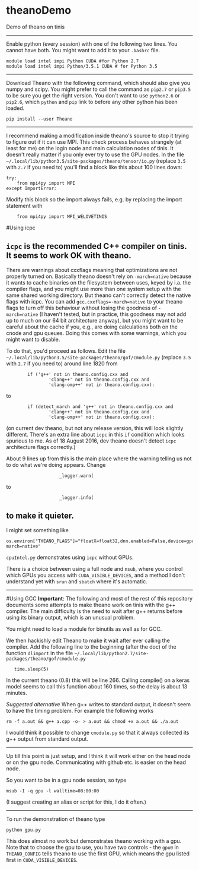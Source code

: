 # theanoDemo
Demo of theano on tinis

---
Enable python (every session) with one of the following two lines. You cannot have both. You might want to add it to your `.bashrc` file.

```
module load intel impi Python CUDA #for Python 2.7
module load intel impi Python/3.5.1 CUDA # for Python 3.5
```
---
Download Theano with the following command, which should also give you numpy and scipy. You might prefer to call the command as `pip2.7` or `pip3.5` to be sure you get the right version. You don't want to use `python2.6` or `pip2.6`, which `python` and `pip` link to before any other python has been loaded.
```
pip install --user Theano
```
---
I recommend making a modification inside theano's source to stop it trying to figure out if it can use MPI. This check process behaves strangely (at least for me) on the login node and main calculation nodes of tinis. It doesn't really matter if you only ever try to use the GPU nodes. In the file `~/.local/lib/python3.5/site-packages/theano/tensor/io.py` (replace `3.5` with `2.7` if you need to) you'll find a block like this about 100 lines down:
```
try:
    from mpi4py import MPI
except ImportError:
```
Modify this block so the import always fails, e.g. by replacing the import statement with
```
    from mpi4py import MPI_WELOVETINIS
```

#Using icpc

`icpc` is the recommended C++ compiler on tinis. It seems to work OK with theano. 
---
There are warnings about cxxflags meaning that optimizations are not properly turned on. Basically theano doesn't rely on `-march=native` because it wants to cache binaries on the filesystem between uses, keyed by i.a. the compiler flags, and you might use more than one system setup with the same shared working directory. But theano can't correctly detect the native flags with icpc. You can add `gcc.cxxflags=-march=native` to your theano flags to turn off this behaviour without losing the goodness of `-march=native` (I haven't tested, but in practice, this goodness may not add up to much on our 64 bit architecture anyway), but you might want to be careful about the cache if you, e.g., are doing calculations both on  the cnode and gpu queues. Doing this comes with some warnings, which you might want to disable. 

To do that, you'd proceed as follows. Edit the file `~/.local/lib/python3.5/site-packages/theano/gof/cmodule.py` (replace `3.5` with `2.7` if you need to) around line 1820 from 
```
        if ('g++' not in theano.config.cxx and
                'clang++' not in theano.config.cxx and
                'clang-omp++' not in theano.config.cxx):
```
to
```
        if (detect_march and 'g++' not in theano.config.cxx and
                'clang++' not in theano.config.cxx and
                'clang-omp++' not in theano.config.cxx):
```
(on current dev theano, but not any release version, this will look slightly different. There's an extra line about `icpc` in this `if` condition which looks spurious to me. As of 18 August 2016, dev theano doesn't detect `icpc` architecture flags correctly.)

About 9 lines up from this is the main place where the warning telling us not to do what we're doing appears. Change 
```
                    _logger.warn(
```
to 
```
                    _logger.info(
```
to make it quieter.
---
I might set something like 
```
os.environ["THEANO_FLAGS"]="floatX=float32,dnn.enabled=False,device=gpu0,cxx=icpc,gcc.cxxflags=-march=native"
``` 
`cpuIntel.py` demonstrates using `icpc` without GPUs.

There is a choice between using a full node and `msub`, where you control which GPUs you access with 
`CUDA_VISIBLE_DEVICES`, and a method I don't understand yet with `srun` and `sbatch` where it's automatic.

---
#Using GCC
**Important**: The following and most of the rest of this repository documents some attempts to make theano work on tinis with the g++ compiler. The main difficulty is the need to wait after g++ returns before using its binary output, which is an unusual problem.

You might need to load a module for binutils as well as for GCC.

We then hackishly edit Theano to make it wait after ever calling the compiler.
Add the following line to the beginning (after the doc) of the function `dlimport` in the file `~/.local/lib/python2.7/site-packages/theano/gof/cmodule.py`
```
   time.sleep(5)
```
In the current theano (0.8) this will be line 266.
Calling compile() on a keras model seems to call this function about 160 times, so the delay is about 13 minutes.

*Suggested alternative*
When g++ writes to standard output, it doesn't seem to have the timing problem. For example the following works
```
rm -f a.out && g++ a.cpp -o- > a.out && chmod +x a.out && ./a.out
```
I would think it possible to change `cmodule.py` so that it always collected its g++ output from standard output.

---
Up till this point is just setup, and I think it will work either on the head node or on the gpu node. Communicating with github etc. is easier on the head node.

So you want to be in a gpu node session, so type
```
msub -I -q gpu -l walltime=08:00:00
```

(I suggest creating an alias or script for this, I do it often.)

---
To run the demonstration of theano type
```
python gpu.py  
```
This does almost no work but demonstrates theano working with a gpu.
Note that to choose the gpu to use, you have two controls - the `gpu0` in `THEANO_CONFIG` tells theano to use the first GPU, which means the gpu listed first in `CUDA_VISIBLE_DEVICES`.

